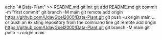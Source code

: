 echo "# Data-Plant" >> README.md
git init
git add README.md
git commit -m "first commit"
git branch -M main
git remote add origin https://github.com/UdayGoel2000/Data-Plant.git
git push -u origin main
…or push an existing repository from the command line
git remote add origin https://github.com/UdayGoel2000/Data-Plant.git
git branch -M main
git push -u origin main
